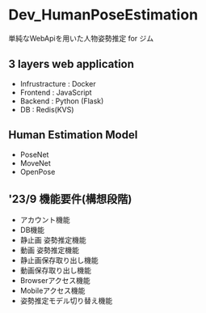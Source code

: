 # Dev_HumanPoseEstimation
単純なWebApiを用いた人物姿勢推定 for ジム

## 3 layers web application
+ Infrustracture : Docker
+ Frontend : JavaScript
+ Backend : Python (Flask)
+ DB : Redis(KVS)

## Human Estimation Model
+ PoseNet
+ MoveNet
+ OpenPose

## '23/9 機能要件(構想段階)
+ アカウント機能
+ DB機能
+ 静止画 姿勢推定機能
+ 動画 姿勢推定機能
+ 静止画保存取り出し機能
+ 動画保存取り出し機能
+ Browserアクセス機能
+ Mobileアクセス機能
+ 姿勢推定モデル切り替え機能



